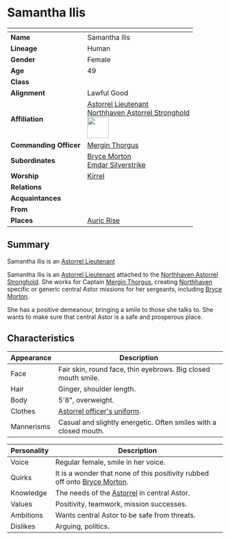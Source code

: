 # Samantha Ilis

| []() | |
| --- | --- |
| **Name** | Samantha Ilis |
| **Lineage** | Human |
| **Gender** | Female |
| **Age** | 49  |
| **Class** | |
| **Alignment** | Lawful Good |
| **Affiliation** | [Astorrel Lieutenant](../organisations/government/astorrel/ranks/astorrel-lieutenant.md)<br>[Northhaven Astorrel Stronghold](../places/settlements/strongholds/northhaven-astorrel-stronghold.md)<br><img src="../../images/ranks/astorrel-5-lieutenant.png" height="50" /> |
| **Commanding Officer** | [Mergin Thorgus](mergin-thorgus.md) |
| **Subordinates** | [Bryce Morton](bryce-morton.md)<br>[Emdar Silverstrike](emdar-silverstrike.md) |
| **Worship** | [Kirrel](../gods/deities/kirrel.md) |
| **Relations** | |
| **Acquaintances** | |
| **From** | |
| **Places** | [Auric Rise](../places/buildings/government/auric-rise.md) |

## Summary

Samantha Ilis is an [Astorrel Lieutenant](../organisations/government/astorrel/ranks/astorrel-lieutenant.md) 

Samantha Ilis is an [Astorrel Lieutenant](../organisations/government/astorrel/ranks/astorrel-lieutenant.md) attached to the [Northhaven Astorrel Stronghold](../places/settlements/strongholds/northhaven-astorrel-stronghold.md). She works for Captain [Mergin Thorgus](mergin-thorgus.md), creating [Northhaven](../places/settlements/cities/northhaven.md) specific or generic central Astor missions for her sergeants, including [Bryce Morton](bryce-morton.md).

She has a positive demeanour, bringing a smile to those she talks to. She wants to make sure that central Astor is a safe and prosperous place.

## Characteristics

| Appearance | Description |
| --- | --- |
| Face | Fair skin, round face, thin eyebrows. Big closed mouth smile. |
| Hair | Ginger, shoulder length. |
| Body | 5'8", overweight. |
| Clothes | [Astorrel officer's uniform](../organisations/government/astorrel/uniforms/astorrel-officers-uniform.md). |
| Mannerisms | Casual and slightly energetic. Often smiles with a closed mouth. |

| Personality | Description |
| --- | --- |
| Voice | Regular female, smile in her voice. |
| Quirks | It is a wonder that none of this positivity rubbed off onto [Bryce Morton](bryce-morton.md). |
| Knowledge | The needs of the [Astorrel](../organisations/government/astorrel/astorrel.md) in central Astor. |
| Values | Positivity, teamwork, mission successes. |
| Ambitions | Wants central Astor to be safe from threats. |
| Dislikes | Arguing, politics. |
